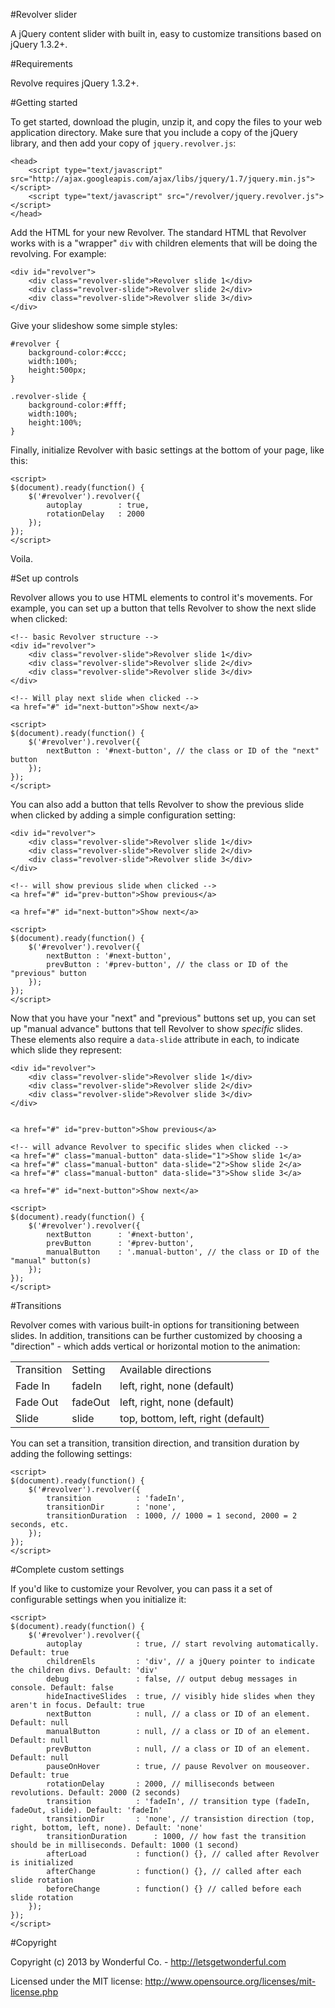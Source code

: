 #Revolver slider

A jQuery content slider with built in, easy to customize transitions based on jQuery 1.3.2+.

#Requirements

Revolve requires jQuery 1.3.2+.

#Getting started

To get started, download the plugin, unzip it, and copy the files to your web application directory. Make sure that you include a copy of the jQuery library, and then add your copy of `jquery.revolver.js`:

	<head>
        <script type="text/javascript" src="http://ajax.googleapis.com/ajax/libs/jquery/1.7/jquery.min.js"></script>
        <script type="text/javascript" src="/revolver/jquery.revolver.js"></script>
    </head>

Add the HTML for your new Revolver. The standard HTML that Revolver works with is a "wrapper" `div` with children elements that will be doing the revolving. For example:

	<div id="revolver">
		<div class="revolver-slide">Revolver slide 1</div>
		<div class="revolver-slide">Revolver slide 2</div>
		<div class="revolver-slide">Revolver slide 3</div>
	</div>
	
Give your slideshow some simple styles:

	#revolver {
		background-color:#ccc;
		width:100%;
		height:500px;
	}
	
	.revolver-slide {
		background-color:#fff;
		width:100%;
		height:100%;
	}
	
Finally, initialize Revolver with basic settings at the bottom of your page, like this:

	<script>
	$(document).ready(function() {
		$('#revolver').revolver({
			autoplay		: true,
			rotationDelay 	: 2000
		});
	});
	</script>
	
Voila.

#Set up controls

Revolver allows you to use HTML elements to control it's movements. For example, you can set up a button that tells Revolver to show the next slide when clicked:

	<!-- basic Revolver structure -->
	<div id="revolver">
		<div class="revolver-slide">Revolver slide 1</div>
		<div class="revolver-slide">Revolver slide 2</div>
		<div class="revolver-slide">Revolver slide 3</div>
	</div>
	
	<!-- Will play next slide when clicked -->
	<a href="#" id="next-button">Show next</a>

	<script>
	$(document).ready(function() {
		$('#revolver').revolver({
			nextButton : '#next-button', // the class or ID of the "next" button
		});
	});
	</script>
	
You can also add a button that tells Revolver to show the previous slide when clicked by adding a simple configuration setting:

	<div id="revolver">
		<div class="revolver-slide">Revolver slide 1</div>
		<div class="revolver-slide">Revolver slide 2</div>
		<div class="revolver-slide">Revolver slide 3</div>
	</div>

	<!-- will show previous slide when clicked -->
	<a href="#" id="prev-button">Show previous</a>
	
	<a href="#" id="next-button">Show next</a>

	<script>
	$(document).ready(function() {
		$('#revolver').revolver({
			nextButton : '#next-button',
			prevButton : '#prev-button', // the class or ID of the "previous" button
		});
	});
	</script>
	
Now that you have your "next" and "previous" buttons set up, you can set up "manual advance" buttons that tell Revolver to show *specific* slides. These elements also require a `data-slide` attribute in each, to indicate which slide they represent:

	<div id="revolver">
		<div class="revolver-slide">Revolver slide 1</div>
		<div class="revolver-slide">Revolver slide 2</div>
		<div class="revolver-slide">Revolver slide 3</div>
	</div>

	
	<a href="#" id="prev-button">Show previous</a>
	
	<!-- will advance Revolver to specific slides when clicked -->
	<a href="#" class="manual-button" data-slide="1">Show slide 1</a>
	<a href="#" class="manual-button" data-slide="2">Show slide 2</a>
	<a href="#" class="manual-button" data-slide="3">Show slide 3</a>
	
	<a href="#" id="next-button">Show next</a>

	<script>
	$(document).ready(function() {
		$('#revolver').revolver({
			nextButton 		: '#next-button',
			prevButton 		: '#prev-button',
			manualButton	: '.manual-button', // the class or ID of the "manual" button(s)
		});
	});
	</script>
	
#Transitions

Revolver comes with various built-in options for transitioning between slides. In addition, transitions can be further customized by choosing a "direction" - which adds vertical or horizontal motion to the animation:

<table>
	<tr>
		<td>Transition</td>
		<td>Setting</td>
		<td>Available directions</td>
	</tr>
	<tr>
		<td>Fade In</td>
		<td>fadeIn</td>
		<td>left, right, none (default)</td>
	</tr>
	<tr>
		<td>Fade Out</td>
		<td>fadeOut</td>
		<td>left, right, none (default)</td>
	</tr>
	<tr>
		<td>Slide</td>
		<td>slide</td>
		<td>top, bottom, left, right (default)</td>
	</tr>
</table>

You can set a transition, transition direction, and transition duration by adding the following settings:

	<script>
	$(document).ready(function() {
		$('#revolver').revolver({
			transition			: 'fadeIn',
			transitionDir		: 'none',
			transitionDuration	: 1000, // 1000 = 1 second, 2000 = 2 seconds, etc.
		});
	});
	</script>

#Complete custom settings

If you'd like to customize your Revolver, you can pass it a set of configurable settings when you initialize it:

	<script>
	$(document).ready(function() {
		$('#revolver').revolver({
			autoplay			: true, // start revolving automatically. Default: true
			childrenEls			: 'div', // a jQuery pointer to indicate the children divs. Default: 'div'
			debug				: false, // output debug messages in console. Default: false
			hideInactiveSlides	: true, // visibly hide slides when they aren't in focus. Default: true
			nextButton			: null, // a class or ID of an element. Default: null
			manualButton		: null, // a class or ID of an element. Default: null
			prevButton			: null, // a class or ID of an element. Default: null
			pauseOnHover		: true, // pause Revolver on mouseover. Default: true
			rotationDelay		: 2000, // milliseconds between revolutions. Default: 2000 (2 seconds)
			transition			: 'fadeIn', // transition type (fadeIn, fadeOut, slide). Default: 'fadeIn'
			transitionDir		: 'none', // transistion direction (top, right, bottom, left, none). Default: 'none'
			transitionDuration		: 1000, // how fast the transition should be in milliseconds. Default: 1000 (1 second)
			afterLoad			: function() {}, // called after Revolver is initialized
			afterChange			: function() {}, // called after each slide rotation
			beforeChange		: function() {} // called before each slide rotation
		});
	});
	</script>

#Copyright

Copyright (c) 2013 by Wonderful Co. - http://letsgetwonderful.com

Licensed under the MIT license: http://www.opensource.org/licenses/mit-license.php
